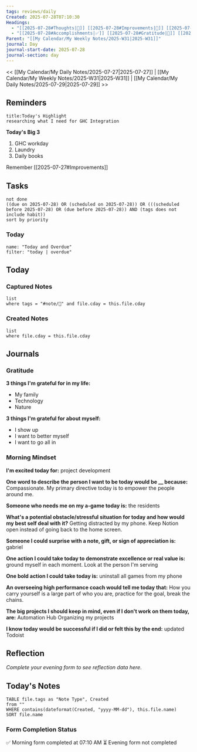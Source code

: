 ```yaml
---
tags: reviews/daily
Created: 2025-07-28T07:10:30
Headings:
  - "[[2025-07-28#Thoughts|💭]] [[2025-07-28#Improvements|💪]] [[2025-07-28#Obstacles|🚧]]"
  - "[[2025-07-28#Accomplishments|✅]] [[2025-07-28#Gratitude|🙏]] [[2025-07-28#Content Log|📚]]"
Parent: "[[My Calendar/My Weekly Notes/2025-W31|2025-W31]]"
journal: Day
journal-start-date: 2025-07-28
journal-section: day
---
```


<< [[My Calendar/My Daily Notes/2025-07-27|2025-07-27]] | [[My Calendar/My Weekly Notes/2025-W31|2025-W31]] | [[My Calendar/My Daily Notes/2025-07-29|2025-07-29]] >>

## Reminders

```ad-tip
title:Today's Highlight
researching what I need for GHC Integration
```

**Today's Big 3**

1. GHC workday
2. Laundry
3. Daily books

Remember [[2025-07-27#Improvements]]

## Tasks

```tasks
not done
((due on 2025-07-28) OR (scheduled on 2025-07-28)) OR (((scheduled before 2025-07-28) OR (due before 2025-07-28)) AND (tags does not include habit))
sort by priority
```

### Today
```todoist
name: "Today and Overdue"
filter: "today | overdue"
```

## Today

### Captured Notes
```dataview
list
where tags = "#note/🌱" and file.cday = this.file.cday
```

### Created Notes
```dataview
list
where file.cday = this.file.cday
```

## Journals

### Gratitude

**3 things I'm grateful for in my life:**
- My family
- Technology
- Nature

**3 things I'm grateful for about myself:**
- I show up
- I want to better myself
- I want to go all in

### Morning Mindset

**I'm excited today for:**
project development

**One word to describe the person I want to be today would be __ because:**
Compassionate. My primary directive today is to empower the people around me.

**Someone who needs me on my a-game today is:**
the residents

**What's a potential obstacle/stressful situation for today and how would my best self deal with it?**
Getting distracted by my phone. Keep Notion open instead of going back to the home screen.

**Someone I could surprise with a note, gift, or sign of appreciation is:**
gabriel

**One action I could take today to demonstrate excellence or real value is:**
ground myself in each moment. Look at the person I'm serving 

**One bold action I could take today is:**
uninstall all games from my phone

**An overseeing high performance coach would tell me today that:**
How you carry yourself is a large part of who you are, practice for the goal, break the chains.

**The big projects I should keep in mind, even if I don't work on them today, are:**
Automation Hub
Organizing my projects

**I know today would be successful if I did or felt this by the end:**
updated Todoist


## Reflection

*Complete your evening form to see reflection data here.*


## Today's Notes

```dataview
TABLE file.tags as "Note Type", Created
from ""
WHERE contains(dateformat(Created, "yyyy-MM-dd"), this.file.name)
SORT file.name
```

### Form Completion Status

✅ Morning form completed at 07:10 AM
⏳ Evening form not completed